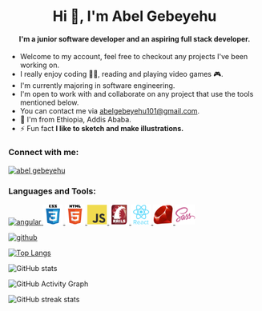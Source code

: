 <h1 align="center">Hi 👋, I'm Abel Gebeyehu</h1>
<h4 align="center">I'm a junior software developer and an aspiring full stack developer.</h4>  


- Welcome to my account, feel free to checkout any projects I've been working on.
- I really enjoy coding 👩‍💻, reading and playing video games 🎮.
- I'm currently majoring in software engineering.
- I'm open to work with and collaborate on any project that use the tools mentioned below.
- You can contact me via [abelgebeyehu101@gmail.com](abelgebeyehu101@gmail.com).
- 📍 I'm from Ethiopia, Addis Ababa. 
- ⚡ Fun fact **I like to sketch and make illustrations.**

<h3 align="left">Connect with me:</h3>
<p align="left">
<a href="https://linkedin.com/in/abel gebeyehu" target="blank"><img align="center" src="https://raw.githubusercontent.com/rahuldkjain/github-profile-readme-generator/master/src/images/icons/Social/linked-in-alt.svg" alt="abel gebeyehu" height="30" width="40" /></a>
</p>

<h3 align="left">Languages and Tools:</h3>
<p align="left"> <a href="https://angular.io" target="_blank" rel="noreferrer"> <img src="https://angular.io/assets/images/logos/angular/angular.svg" alt="angular" width="40" height="40"/> </a> <a href="https://www.w3schools.com/css/" target="_blank" rel="noreferrer"> <img src="https://raw.githubusercontent.com/devicons/devicon/master/icons/css3/css3-original-wordmark.svg" alt="css3" width="40" height="40"/> </a> <a href="https://www.w3.org/html/" target="_blank" rel="noreferrer"> <img src="https://raw.githubusercontent.com/devicons/devicon/master/icons/html5/html5-original-wordmark.svg" alt="html5" width="40" height="40"/> </a> <a href="https://developer.mozilla.org/en-US/docs/Web/JavaScript" target="_blank" rel="noreferrer"> <img src="https://raw.githubusercontent.com/devicons/devicon/master/icons/javascript/javascript-original.svg" alt="javascript" width="40" height="40"/> </a> <a href="https://rubyonrails.org" target="_blank" rel="noreferrer"> <img src="https://raw.githubusercontent.com/devicons/devicon/master/icons/rails/rails-original-wordmark.svg" alt="rails" width="40" height="40"/> </a> <a href="https://reactjs.org/" target="_blank" rel="noreferrer"> <img src="https://raw.githubusercontent.com/devicons/devicon/master/icons/react/react-original-wordmark.svg" alt="react" width="40" height="40"/> </a> <a href="https://www.ruby-lang.org/en/" target="_blank" rel="noreferrer"> <img src="https://raw.githubusercontent.com/devicons/devicon/master/icons/ruby/ruby-original.svg" alt="ruby" width="40" height="40"/> </a> <a href="https://sass-lang.com" target="_blank" rel="noreferrer"> <img src="https://raw.githubusercontent.com/devicons/devicon/master/icons/sass/sass-original.svg" alt="sass" width="40" height="40"/> </a> </p>

[<img src='https://cdn.jsdelivr.net/npm/simple-icons@3.0.1/icons/github.svg' alt='github' height='40'>](https://github.com/AbelG101)  

[![Top Langs](https://github-readme-stats.vercel.app/api/top-langs/?username=AbelG101)](https://github.com/anuraghazra/github-readme-stats)

![GitHub stats](https://github-readme-stats.vercel.app/api?username=AbelG101&show_icons=true)  

![GitHub Activity Graph](https://activity-graph.herokuapp.com/graph?username=AbelG101)  

![GitHub streak stats](https://github-readme-streak-stats.herokuapp.com/?user=AbelG101)  



